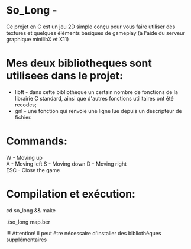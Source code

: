 # So_Long  - 
Ce projet en C est un jeu 2D simple conçu pour vous faire utiliser des textures et quelques éléments basiques de gameplay 
(à l'aide du serveur graphique minilibX et X11)

# Mes deux bibliotheques sont utilisees dans le projet:
  - libft - dans cette bibliothèque un certain nombre de fonctions de la librairie C standard, ainsi que d'autres fonctions utilitaires ont été recodes; 
  - gnl - une fonction qui renvoie une ligne lue depuis un descripteur de fichier.

# Commands:
   W - Moving up 	
   A - Moving left
   S - Moving down
   D - Moving right 	
   ESC - Close the game
   
# Сompilation et exécution:
  cd so_long && make
  
  ./so_long map.ber
  
 !!! Attention! il peut être nécessaire d'installer des bibliothèques supplémentaires
 
